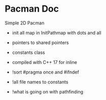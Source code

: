 # Pacman Doc
Simple 2D Pacman
- init all map in InitPathmap with dots and all
- pointers to shared pointers
- constants class
- compiled with C++ 17 for inline



- !sort #pragma once and #ifndef
- !all file names to constants
- !what is going on with pathfinding
